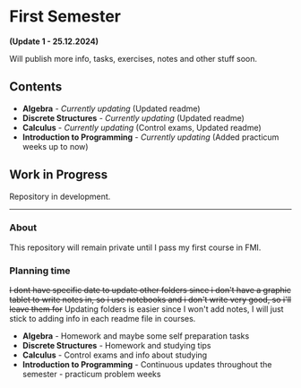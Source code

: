 # First Semester
**(Update 1 - 25.12.2024)**

Will publish more info, tasks, exercises, notes and other stuff soon.

## Contents

- **Algebra** - *Currently updating* (Updated readme)
- **Discrete Structures** - *Currently updating* (Updated readme) 
- **Calculus** - *Currently updating* (Control exams, Updated readme)
- **Introduction to Programming** - *Currently updating* (Added practicum weeks up to now)

## Work in Progress

Repository in development.

---

### About

This repository will remain private until I pass my first course in FMI.

### Planning time

~~I dont have specific date to update other folders since i don't have a graphic tablet to write notes in, so i use notebooks and i don't write very good, so i'll leave them for~~
Updating folders is easier since I won't add notes, I will just stick to adding info in each readme file in courses.

- **Algebra** - Homework and maybe some self preparation tasks
- **Discrete Structures** - Homework and studying tips
- **Calculus** - Control exams and info about studying
- **Introduction to Programming** - Continuous updates throughout the semester - practicum problem weeks
